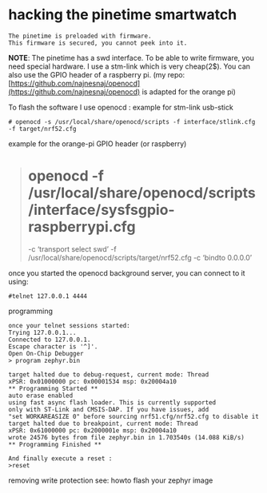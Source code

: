 # hacking   the pinetime smartwatch

```
The pinetime is preloaded with firmware.
This firmware is secured, you cannot peek into it.
```

**NOTE**: The pinetime has a swd interface.
To be able to write firmware,  you need special hardware.
I use a stm-link which is very cheap(2$).
You can also use the GPIO header of a raspberry pi.
(my repo: [https://github.com/najnesnaj/openocd](https://github.com/najnesnaj/openocd) is adapted for the orange pi)

To flash the software I use openocd :
example for stm-link usb-stick

```
# openocd -s /usr/local/share/openocd/scripts -f interface/stlink.cfg -f target/nrf52.cfg
```

example for the orange-pi GPIO header (or raspberry)

> # openocd -f /usr/local/share/openocd/scripts/interface/sysfsgpio-raspberrypi.cfg
> -c ‘transport select swd’ -f /usr/local/share/openocd/scripts/target/nrf52.cfg
> -c ‘bindto 0.0.0.0’

once you started the openocd background server, you can connect to it using:

```
#telnet 127.0.0.1 4444
```

programming

```
once your telnet sessions started:
Trying 127.0.0.1...
Connected to 127.0.0.1.
Escape character is '^]'.
Open On-Chip Debugger
> program zephyr.bin

target halted due to debug-request, current mode: Thread
xPSR: 0x01000000 pc: 0x00001534 msp: 0x20004a10
** Programming Started **
auto erase enabled
using fast async flash loader. This is currently supported
only with ST-Link and CMSIS-DAP. If you have issues, add
"set WORKAREASIZE 0" before sourcing nrf51.cfg/nrf52.cfg to disable it
target halted due to breakpoint, current mode: Thread
xPSR: 0x61000000 pc: 0x2000001e msp: 0x20004a10
wrote 24576 bytes from file zephyr.bin in 1.703540s (14.088 KiB/s)
** Programming Finished **

And finally execute a reset :
>reset
```

removing write protection see:   howto flash your zephyr image
